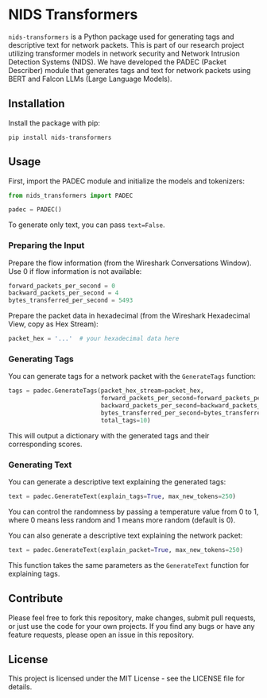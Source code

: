 # NIDS Transformers

`nids-transformers` is a Python package used for generating tags and descriptive text for network packets. This is part of our research project utilizing transformer models in network security and Network Intrusion Detection Systems (NIDS). We have developed the PADEC (Packet Describer) module that generates tags and text for network packets using BERT and Falcon LLMs (Large Language Models).

## Installation

Install the package with pip:

```shell
pip install nids-transformers
```

## Usage

First, import the PADEC module and initialize the models and tokenizers:

```python
from nids_transformers import PADEC

padec = PADEC()
```

To generate only text, you can pass `text=False`.

### Preparing the Input

Prepare the flow information (from the Wireshark Conversations Window). Use 0 if flow information is not available:

```python
forward_packets_per_second = 0
backward_packets_per_second = 4
bytes_transferred_per_second = 5493
```

Prepare the packet data in hexadecimal (from the Wireshark Hexadecimal View, copy as Hex Stream):

```python
packet_hex = '...'  # your hexadecimal data here
```

### Generating Tags

You can generate tags for a network packet with the `GenerateTags` function:

```python
tags = padec.GenerateTags(packet_hex_stream=packet_hex,
                          forward_packets_per_second=forward_packets_per_second,
                          backward_packets_per_second=backward_packets_per_second,
                          bytes_transferred_per_second=bytes_transferred_per_second,
                          total_tags=10)
```

This will output a dictionary with the generated tags and their corresponding scores.

### Generating Text

You can generate a descriptive text explaining the generated tags:

```python
text = padec.GenerateText(explain_tags=True, max_new_tokens=250)
```

You can control the randomness by passing a temperature value from 0 to 1, where 0 means less random and 1 means more random (default is 0).

You can also generate a descriptive text explaining the network packet:

```python
text = padec.GenerateText(explain_packet=True, max_new_tokens=250)
```

This function takes the same parameters as the `GenerateText` function for explaining tags.

## Contribute

Please feel free to fork this repository, make changes, submit pull requests, or just use the code for your own projects. If you find any bugs or have any feature requests, please open an issue in this repository.

## License

This project is licensed under the MIT License - see the LICENSE file for details.
